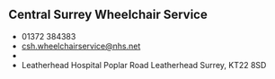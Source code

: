 
## Central Surrey Wheelchair Service

- <i class="fa fa-phone"></i> 01372 384383
- <i class="fa fa-envelope"></i> <a href="mailto:csh.wheelchairservice@nhs.net">csh.wheelchairservice@nhs.net</a>
- <i class="fa fa-home"></i> []()
- <i class="fa fa-building"></i> Leatherhead Hospital Poplar Road   Leatherhead Surrey, KT22 8SD
